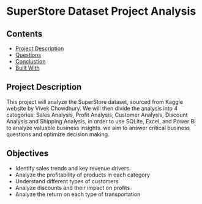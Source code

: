 # SuperStore Dataset Project Analysis
## Contents
- [Project Description](#project-description)
- [Questions](#questions)
- [Conclustion](#conclustion)
- [Built With](#built-with)

## Project Description
This project will analyze the SuperStore dataset, sourced from Kaggle website by Vivek Chowdhury. We will then divide the analysis into 4 categories: Sales Analysis, Profit Analysis, Customer Analysis, Discount Analysis and Shipping Analysis, in order to use SQLite, Excel, and Power BI to analyze valuable business insights. we aim to answer critical business questions and optimize decision making.

## Objectives
- Identify sales trends and key revenue drivers.
- Analyze the profitability of products in each category
- Understand different types of customers
- Analyze discounts and their impact on profits
- Analyze the return on each type of transportation
